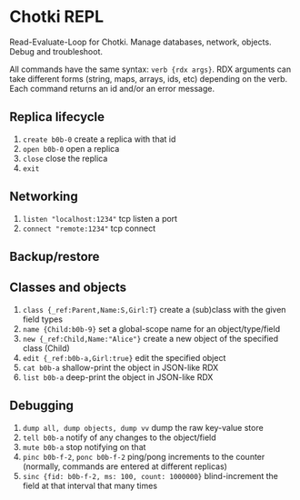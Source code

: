 #   Chotki REPL

Read-Evaluate-Loop for Chotki. Manage databases, network,
objects. Debug and troubleshoot.

All commands have the same syntax: `verb {rdx args}`.
RDX arguments can take different forms (string, maps,
arrays, ids, etc) depending on the verb. Each command
returns an id and/or an error message.

##  Replica lifecycle

 1. `create b0b-0` create a replica with that id
 2. `open b0b-0` open a replica
 3. `close` close the replica
 4. `exit`

##  Networking

  1. `listen "localhost:1234"` tcp listen a port
  2. `connect "remote:1234"` tcp connect

##  Backup/restore

##  Classes and objects

 1. `class {_ref:Parent,Name:S,Girl:T}`
     create a (sub)class with the given field types
 2. `name {Child:b0b-9}`
    set a global-scope name for an object/type/field
 3. `new {_ref:Child,Name:"Alice"}`
    create a new object of the specified class (Child)
 4. `edit {_ref:b0b-a,Girl:true}`
    edit the specified object
 5. `cat b0b-a` shallow-print the object in JSON-like RDX
 6. `list b0b-a` deep-print the object in JSON-like RDX

##  Debugging

 1. `dump all, dump objects, dump vv`
    dump the raw key-value store
 2. `tell b0b-a`
    notify of any changes to the object/field
 3. `mute b0b-a` stop notifying on that
 4. `pinc b0b-f-2`, `ponc b0b-f-2`
    ping/pong increments to the counter (normally,
    commands are entered at different replicas)
 5. `sinc {fid: b0b-f-2, ms: 100, count: 1000000}`
    blind-increment the field at that interval that many times
